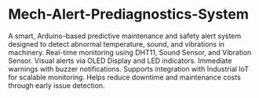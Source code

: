 # Mech-Alert-Prediagnostics-System
A smart, Arduino-based predictive maintenance and safety alert system designed to detect abnormal temperature, sound, and vibrations in machinery.
Real-time monitoring using DHT11, Sound Sensor, and Vibration Sensor.
Visual alerts via OLED Display and LED indicators.
Immediate warnings with buzzer notifications.
Supports integration with Industrial IoT for scalable monitoring.
Helps reduce downtime and maintenance costs through early issue detection.
